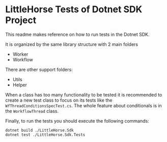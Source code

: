 # LittleHorse Tests of Dotnet SDK Project

This readme makes reference on how to run tests in the Dotnet SDK.

It is organized by the same library structure with 2 main folders 

- Worker
- Workflow

There are other support folders:
- Utils
- Helper

When a class has too many functionality to be tested it is recommended to create a new test class to focus on its tests 
like the `WfThreadConditionsSpecTest.cs`. The whole feature about conditionals is in the `WorkflowThread` class.

Finally, to run the tests you should execute the following commands:

```
dotnet build ./LittleHorse.Sdk
dotnet test ./LittleHorse.Sdk.Tests
```